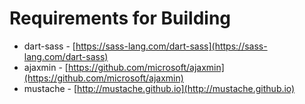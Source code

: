 # Requirements for Building
* dart-sass - [https://sass-lang.com/dart-sass](https://sass-lang.com/dart-sass)
* ajaxmin - [https://github.com/microsoft/ajaxmin](https://github.com/microsoft/ajaxmin)
* mustache - [http://mustache.github.io](http://mustache.github.io)
